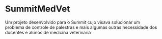 # SummitMedVet
Um projeto desenvolvido para o Summit cujo visava solucionar um problema de controle de palestras e mais algumas outras necessidade dos docentes e alunos de medicina veterinaria
